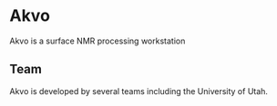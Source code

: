 # Akvo 
Akvo is a surface NMR processing workstation

## Team 
Akvo is developed by several teams including the University of Utah. 
